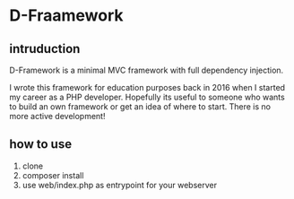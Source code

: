 # D-Fraamework

## intruduction
D-Framework is a minimal MVC framework with full dependency injection.

I wrote this framework for education purposes back in 2016 when I started my career as a PHP developer. Hopefully its useful to someone who wants to build an own framework or get an idea of where to start. There is no more active development!

## how to use
1. clone
2. composer install
3. use web/index.php as entrypoint for your webserver



